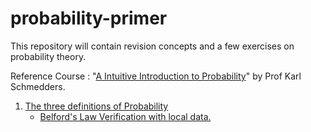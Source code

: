 # probability-primer

This repository will contain revision concepts and a few exercises on probability theory. 

Reference Course : "[A Intuitive Introduction to Probability](https://www.coursera.org/learn/introductiontoprobability/home/welcome)" by Prof Karl Schmedders.

1. [The three definitions of Probability](https://github.com/ReboreExplore/probability-primer/blob/main/The%20three%20definitions%20of%20probability.pdf)
     * [Belford's Law Verification with local data.](https://github.com/ReboreExplore/probability-primer/blob/main/Benford_Law_visualize.ipynb)
